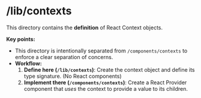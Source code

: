 # /lib/contexts

This directory contains the **definition** of React Context objects.

**Key points:**

- This directory is intentionally separated from `/components/contexts` to enforce a clear separation of concerns.
- **Workflow:**
  1.  **Define here (`/lib/contexts`)**: Create the context object and define its type signature. (No React components)
  2.  **Implement there (`/components/contexts`)**: Create a React Provider component that _uses_ the context to provide a value to its children.
